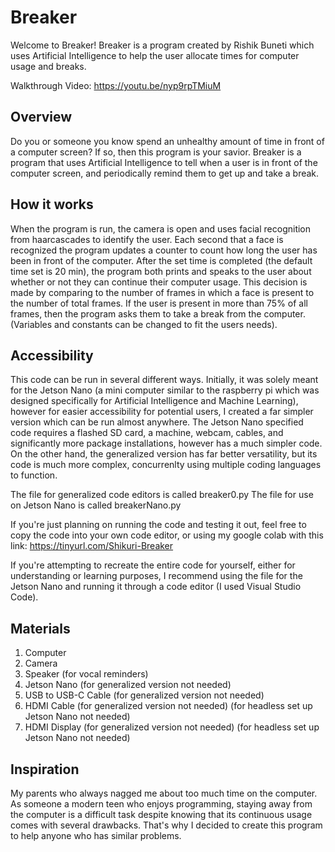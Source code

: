 # Breaker
Welcome to Breaker!
Breaker is a program created by Rishik Buneti which uses Artificial Intelligence to help the user allocate times for computer usage and breaks. 

Walkthrough Video: https://youtu.be/nyp9rpTMiuM

## Overview
Do you or someone you know spend an unhealthy amount of time in front of a computer screen? If so, then this program is your savior. Breaker is a program that uses Artificial Intelligence to tell when a user is in front of the computer screen, and periodically remind them to get up and take a break. 

## How it works
When the program is run, the camera is open and uses facial recognition from haarcascades to identify the user. Each second that a face is recognized the program updates a counter to count how long the user has been in front of the computer. After the set time is completed (the default time set is 20 min), the program both prints and speaks to the user about whether or not they can continue their computer usage. This decision is made by comparing to the number of frames in which a face is present to the number of total frames. If the user is present in more than 75% of all frames, then the program asks them to take a break from the computer. (Variables and constants can be changed to fit the users needs).

## Accessibility
This code can be run in several different ways. Initially, it was solely meant for the Jetson Nano (a mini computer similar to the raspberry pi which was designed specifically for Artificial Intelligence and Machine Learning), however for easier accessibility for potential users, I created a far simpler version which can be run almost anywhere. The Jetson Nano specified code requires a flashed SD card, a machine, webcam, cables, and significantly more package installations, however has a much simpler code. On the other hand, the generalized version has far better versatility, but its code is much more complex, concurrenlty using multiple coding languages to function.  

The file for generalized code editors is called breaker0.py
The file for use on Jetson Nano is called breakerNano.py


If you're just planning on running the code and testing it out, feel free to copy the code into your own code editor, or using my google colab with this link: 
https://tinyurl.com/Shikuri-Breaker

If you're attempting to recreate the entire code for yourself, either for understanding or learning purposes, I recommend using the file for the Jetson Nano and running it through a code editor (I used Visual Studio Code). 



## Materials
1. Computer
2. Camera
3. Speaker (for vocal reminders)
4. Jetson Nano (for generalized version not needed)
5. USB to USB-C Cable (for generalized version not needed)
6. HDMI Cable (for generalized version not needed) (for headless set up Jetson Nano not needed)
7. HDMI Display (for generalized version not needed) (for headless set up Jetson Nano not needed)


## Inspiration
My parents who always nagged me about too much time on the computer. As someone a modern teen who enjoys programming, staying away from the computer is a difficult task despite knowing that its continuous usage comes with several drawbacks. That's why I decided to create this program to help anyone who has similar problems.
